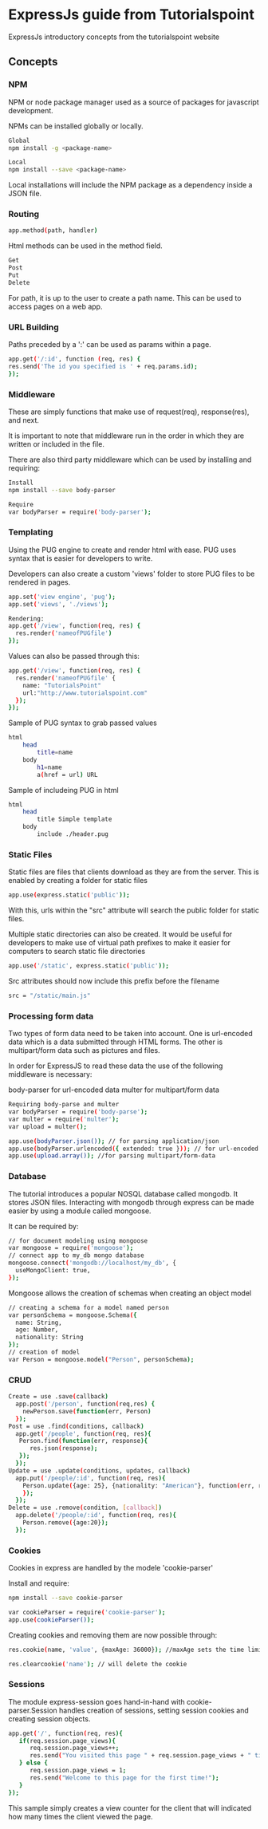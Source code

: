 # ExpressJs guide from Tutorialspoint

ExpressJs introductory concepts from the tutorialspoint website

## Concepts

### NPM
NPM or node package manager used as a source of packages for javascript development.

NPMs can be installed globally or locally.

```sh
Global
npm install -g <package-name>
```
```sh
Local
npm install --save <package-name>
```

Local installations will include the NPM package as a dependency inside a JSON file.

### Routing
```sh
app.method(path, handler)
```

Html methods can be used in the method field.
```sh
Get
Post
Put
Delete
```

For path, it is up to the user to create a path name. This can be used to access pages on a web app.

### URL Building
Paths preceded by a ':' can be used as params within a page.
```sh
app.get('/:id', function (req, res) {
res.send('The id you specified is ' + req.params.id);
});
```

### Middleware
These are simply functions that make use of request(req), response(res), and next.

It is important to note that middleware run in the order in which they are written or included in the file.

There are also third party middleware which can be used by installing and requiring:
```sh
Install
npm install --save body-parser
```

```sh
Require
var bodyParser = require('body-parser');
```

### Templating
Using the PUG engine to create and render html with ease. PUG uses syntax that is easier for developers to write.

Developers can also create a custom 'views' folder to store PUG files to be rendered in pages.

```sh
app.set('view engine', 'pug');
app.set('views', './views');
```

```sh
Rendering:
app.get('/view', function(req, res) {
  res.render('nameofPUGfile')
});
```

Values can also be passed through this:
```sh
app.get('/view', function(req, res) {
  res.render('nameofPUGfile' {
    name: "TutorialsPoint"
    url:"http://www.tutorialspoint.com"
  });
});
```

Sample of PUG syntax to grab passed values
```sh
html
    head
        title=name
    body
        h1=name
        a(href = url) URL
```

Sample of  includeing PUG in html

```sh
html
    head
        title Simple template
    body
        include ./header.pug
```

### Static Files
Static files are files that clients download as they are from the server.
This is enabled by creating a folder for static files
```sh
app.use(express.static('public'));
```

With this, urls within the "src" attribute will search the public folder for static files.

Multiple static directories can also be created. It would be useful for developers to make use of virtual path prefixes to make it easier for computers to search static file directories

```sh
app.use('/static', express.static('public'));
```

Src attributes should now include this prefix before the filename

```sh
src = "/static/main.js"
```

### Processing form data
Two types of form data need to be taken into account. One is url-encoded data which is a data submitted through HTML forms. The other is multipart/form data such as pictures and files.

In order for ExpressJS to read these data the use of the following middleware is necessary:

body-parser for url-encoded data
multer for multipart/form data

```sh
Requiring body-parse and multer
var bodyParser = require('body-parse');
var multer = require('multer');
var upload = multer();
```

```sh
app.use(bodyParser.json()); // for parsing application/json
app.use(bodyParser.urlencoded({ extended: true })); // for url-encoded data
app.use(upload.array()); //for parsing multipart/form-data
```

### Database
The tutorial introduces a popular NOSQL database called mongodb. It stores JSON files. Interacting with mongodb through express can be made easier by using a module called mongoose.

It can be required by:
```sh
// for document modeling using mongoose
var mongoose = require('mongoose');
// connect app to my_db mongo database
mongoose.connect('mongodb://localhost/my_db', {
  useMongoClient: true,
});
```

Mongoose allows the creation of schemas when creating an object model

```sh
// creating a schema for a model named person
var personSchema = mongoose.Schema({
  name: String,
  age: Number,
  nationality: String
});
// creation of model
var Person = mongoose.model("Person", personSchema);
```

### CRUD
```sh
Create = use .save(callback)
  app.post('/person', function(req,res) {
    newPerson.save(function(err, Person)
  });
Post = use .find(conditions, callback)
  app.get('/people', function(req, res){
   Person.find(function(err, response){
      res.json(response);
   });
  });
Update = use .update(conditions, updates, callback)
  app.put('/people/:id', function(req, res){
    Person.update({age: 25}, {nationality: "American"}, function(err, response){console.log(response);
    });
  });
Delete = use .remove(condition, [callback])
  app.delete('/people/:id', function(req, res){
    Person.remove({age:20});
  });
```

### Cookies
Cookies in express are handled by the modele 'cookie-parser'

Install and require:
```sh
npm install --save cookie-parser
```

```sh
var cookieParser = require('cookie-parser');
app.use(cookieParser());
```

Creating cookies and removing them are now possible through:
```sh
res.cookie(name, 'value', {maxAge: 36000}); //maxAge sets the time limit of the cookie upon creation

res.clearcookie('name'); // will delete the cookie
```

### Sessions
The module express-session goes hand-in-hand with cookie-parser.Session handles creation of sessions, setting session cookies and creating session objects.

```sh
app.get('/', function(req, res){
   if(req.session.page_views){
      req.session.page_views++;
      res.send("You visited this page " + req.session.page_views + " times");
   } else {
      req.session.page_views = 1;
      res.send("Welcome to this page for the first time!");
   }
});
```
This sample simply creates a view counter for the client that will indicated how many times the client viewed the page.
